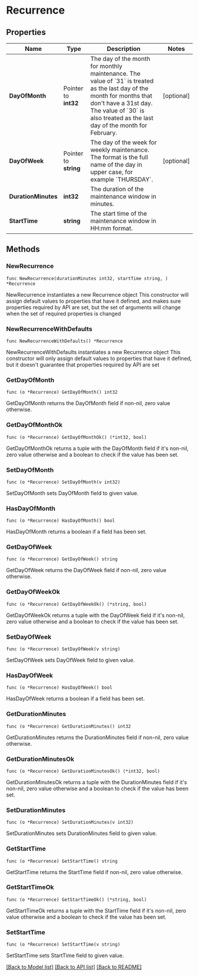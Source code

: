 # Recurrence

## Properties

Name | Type | Description | Notes
------------ | ------------- | ------------- | -------------
**DayOfMonth** | Pointer to **int32** | The day of the month for monthly maintenance.   The value of &#x60;31&#x60; is treated as the last day of the month for months that don&#39;t have a 31st day. The value of &#x60;30&#x60; is also treated as the last day of the month for February. | [optional] 
**DayOfWeek** | Pointer to **string** | The day of the week for weekly maintenance.   The format is the full name of the day in upper case, for example &#x60;THURSDAY&#x60;. | [optional] 
**DurationMinutes** | **int32** | The duration of the maintenance window in minutes. | 
**StartTime** | **string** | The start time of the maintenance window in HH:mm format. | 

## Methods

### NewRecurrence

`func NewRecurrence(durationMinutes int32, startTime string, ) *Recurrence`

NewRecurrence instantiates a new Recurrence object
This constructor will assign default values to properties that have it defined,
and makes sure properties required by API are set, but the set of arguments
will change when the set of required properties is changed

### NewRecurrenceWithDefaults

`func NewRecurrenceWithDefaults() *Recurrence`

NewRecurrenceWithDefaults instantiates a new Recurrence object
This constructor will only assign default values to properties that have it defined,
but it doesn't guarantee that properties required by API are set

### GetDayOfMonth

`func (o *Recurrence) GetDayOfMonth() int32`

GetDayOfMonth returns the DayOfMonth field if non-nil, zero value otherwise.

### GetDayOfMonthOk

`func (o *Recurrence) GetDayOfMonthOk() (*int32, bool)`

GetDayOfMonthOk returns a tuple with the DayOfMonth field if it's non-nil, zero value otherwise
and a boolean to check if the value has been set.

### SetDayOfMonth

`func (o *Recurrence) SetDayOfMonth(v int32)`

SetDayOfMonth sets DayOfMonth field to given value.

### HasDayOfMonth

`func (o *Recurrence) HasDayOfMonth() bool`

HasDayOfMonth returns a boolean if a field has been set.

### GetDayOfWeek

`func (o *Recurrence) GetDayOfWeek() string`

GetDayOfWeek returns the DayOfWeek field if non-nil, zero value otherwise.

### GetDayOfWeekOk

`func (o *Recurrence) GetDayOfWeekOk() (*string, bool)`

GetDayOfWeekOk returns a tuple with the DayOfWeek field if it's non-nil, zero value otherwise
and a boolean to check if the value has been set.

### SetDayOfWeek

`func (o *Recurrence) SetDayOfWeek(v string)`

SetDayOfWeek sets DayOfWeek field to given value.

### HasDayOfWeek

`func (o *Recurrence) HasDayOfWeek() bool`

HasDayOfWeek returns a boolean if a field has been set.

### GetDurationMinutes

`func (o *Recurrence) GetDurationMinutes() int32`

GetDurationMinutes returns the DurationMinutes field if non-nil, zero value otherwise.

### GetDurationMinutesOk

`func (o *Recurrence) GetDurationMinutesOk() (*int32, bool)`

GetDurationMinutesOk returns a tuple with the DurationMinutes field if it's non-nil, zero value otherwise
and a boolean to check if the value has been set.

### SetDurationMinutes

`func (o *Recurrence) SetDurationMinutes(v int32)`

SetDurationMinutes sets DurationMinutes field to given value.


### GetStartTime

`func (o *Recurrence) GetStartTime() string`

GetStartTime returns the StartTime field if non-nil, zero value otherwise.

### GetStartTimeOk

`func (o *Recurrence) GetStartTimeOk() (*string, bool)`

GetStartTimeOk returns a tuple with the StartTime field if it's non-nil, zero value otherwise
and a boolean to check if the value has been set.

### SetStartTime

`func (o *Recurrence) SetStartTime(v string)`

SetStartTime sets StartTime field to given value.



[[Back to Model list]](../README.md#documentation-for-models) [[Back to API list]](../README.md#documentation-for-api-endpoints) [[Back to README]](../README.md)


